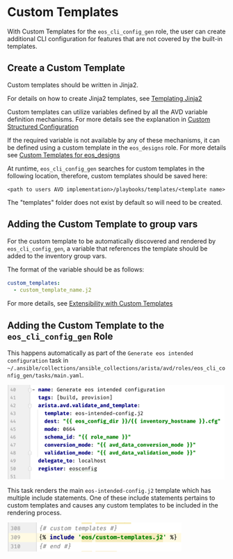 <!--
  ~ Copyright (c) 2023 Arista Networks, Inc.
  ~ Use of this source code is governed by the Apache License 2.0
  ~ that can be found in the LICENSE file.
  -->

# Custom Templates

With Custom Templates for the `eos_cli_config_gen` role, the user can create additional CLI configuration for features that are not covered by the built-in templates.

## Create a Custom Template

Custom templates should be written in Jinja2.

For details on how to create Jinja2 templates, see [Templating Jinja2](https://docs.ansible.com/ansible/latest/playbook_guide/playbooks_templating.html#templating-jinja2)

Custom templates can utilize variables defined by all the AVD variable definition mechanisms. For more details see the explanation in [Custom Structured Configuration](../../../eos_designs/docs/how-to/custom-structured-configuration.md)

If the required variable is not available by any of these mechanisms, it can be defined using a custom template in the `eos_designs` role. For more details see [Custom Templates for eos_designs](../../../eos_designs/docs/how-to/custom-templates.md) 

At runtime, `eos_cli_config_gen` searches for custom templates in the following location, therefore, custom templates should be saved here:

```commandline
<path to users AVD implementation>/playbooks/templates/<template name>
```
The "templates" folder does not exist by default so will need to be created.

## Adding the Custom Template to group vars

For the custom template to be automatically discovered and rendered by `eos_cli_config_gen`, a variable that references the template should be added to the inventory group vars.

The format of the variable should be as follows:
```yaml
custom_templates:
  - custom_template_name.j2
```
For more details, see [Extensibility with Custom Templates](https://avd.sh/en/stable/roles/eos_cli_config_gen/docs/role-configuration.html#extensibility-with-custom-templates)

## Adding the Custom Template to the `eos_cli_config_gen` Role

This happens automatically as part of the `Generate eos intended configuration` task in `~/.ansible/collections/ansible_collections/arista/avd/roles/eos_cli_config_gen/tasks/main.yaml`.

<!-- ![Figure 1: /eos_cli_config_gen/templates/eos-intended-config.j2](../../../media/main_yml.png) -->

<div style="text-align:left; width:500px">
  <img src="../../../../media/main_yml.png" />
</div>


This task renders the main `eos-intended-config.j2` template which has multiple include statements. One of these include statements pertains to custom templates and causes any custom templates to be included in the rendering process.

<!-- ![Figure 2: /eos_cli_config_gen/templates/eos-intended-config.j2](../../../media/eos-intended-config.png) -->

<div style="text-align:left; width:400px">
  <img src="../../../../media/eos-intended-config.png" />
</div>